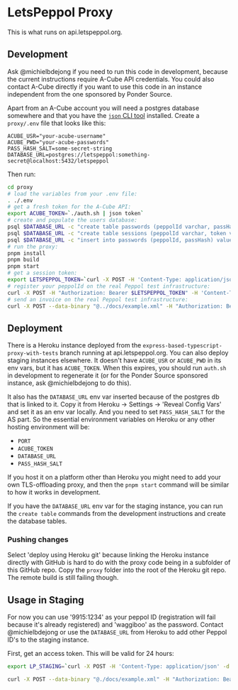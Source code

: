 # LetsPeppol Proxy
This is what runs on api.letspeppol.org.

## Development
Ask @michielbdejong if you need to run this code in development, because the current instructions require A-Cube API credentials.
You could also contact A-Cube directly if you want to use this code in an instance independent from the one sponsored by Ponder Source.

Apart from an A-Cube account you will need a postgres database somewhere and that you have the [`json` CLI tool](https://github.com/trentm/json?tab=readme-ov-file#installation) installed.
Create a `proxy/.env` file that looks like this:
```
ACUBE_USR="your-acube-username"
ACUBE_PWD="your-acube-passwords"
PASS_HASH_SALT=some-secret-string
DATABASE_URL=postgres://letspeppol:something-secret@localhost:5432/letspeppol
```

Then run:
```sh
cd proxy
# load the variables from your .env file:
. ./.env
# get a fresh token for the A-Cube API:
export ACUBE_TOKEN=`./auth.sh | json token`
# create and populate the users database:
psql $DATABASE_URL -c "create table passwords (peppolId varchar, passHash varchar)"
psql $DATABASE_URL -c "create table sessions (peppolId varchar, token varchar, expires timestamp)"
psql $DATABASE_URL -c "insert into passwords (peppolId, passHash) values ('9915:1234', sha256('waggiboo$PASS_HASH_SALT'))"
# run the proxy:
pnpm install
pnpm build
pnpm start
# get a session token:
export LETSPEPPOL_TOKEN=`curl -X POST -H 'Content-Type: application/json' -d'{"peppolId":"9915:1234","password":"waggiboo"}' http://localhost:3000/token | json token`
# register your peppolId on the real Peppol test infrastructure:
curl -X POST -H "Authorization: Bearer $LETSPEPPOL_TOKEN" -H 'Content-Type: application/json' http://localhost:3000/reg
# send an invoice on the real Peppol test infrastructure:
curl -X POST --data-binary "@../docs/example.xml" -H "Authorization: Bearer $LETSPEPPOL_TOKEN" http://localhost:3000/send
```

## Deployment
There is a Heroku instance deployed from the `express-based-typescript-proxy-with-tests` branch running at api.letspeppol.org.
You can also deploy staging instances elsewhere.
It doesn't have `ACUBE_USR` or `ACUBE_PWD` in its env vars, but it has `ACUBE_TOKEN`. When this expires, you should run `auth.sh` in development to regenerate it (or for the Ponder Source sponsored instance, ask @michielbdejong to do this).

It also has the `DATABASE_URL` env var inserted because of the postgres db that is linked to it. Copy it from Heroku -> Settings -> 'Reveal Config Vars' and set it as an env var locally. And you need to set `PASS_HASH_SALT` for the AS part. So the essential environment variables on Heroku or any other hosting environment will be:
* `PORT`
* `ACUBE_TOKEN`
* `DATABASE_URL`
* `PASS_HASH_SALT`

If you host it on a platform other than Heroku you might need to add your own TLS-offloading proxy, and then the `pnpm start` command will be similar to how it works in development.

If you have the `DATABASE_URL` env var for the staging instance, you can run the `create table` commands from the development instructions and create the database tables.

### Pushing changes
Select 'deploy using Heroku git' because linking the Heroku instance directly with GitHub is hard to do with the proxy code being in a subfolder of this GitHub repo. Copy the `proxy` folder into the root of the Heroku git repo. The remote build is still failing though.

## Usage in Staging
For now you can use '9915:1234' as your peppol ID (registration will fail because it's already registered) and 'waggiboo' as the password.
Contact @michielbdejong or use the `DATABASE_URL` from Heroku to add other Peppol ID's to the staging instance.

First, get an access token. This will be valid for 24 hours:
```sh
export LP_STAGING=`curl -X POST -H 'Content-Type: application/json' -d'{"peppolId":"9915:1234","password":"waggiboo"}' https://api.letspeppol.org/token | json token`
```

```sh
curl -X POST --data-binary "@./docs/example.xml" -H "Authorization: Bearer $LETSPEPPOL_TOKEN" https://api.letspeppol.org/send
```